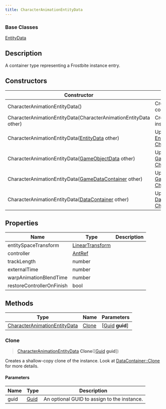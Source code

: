 ```yaml
---
title: CharacterAnimationEntityData
---
```

### Base Classes

[EntityData](EntityData)

## Description

A container type representing a Frostbite instance entry.

## Constructors

| Constructor                                                                             | Description                                                                                                                                     |
| --------------------------------------------------------------------------------------- | ----------------------------------------------------------------------------------------------------------------------------------------------- |
| CharacterAnimationEntityData()                                                          | Create a new instance of this container type.                                                                                                   |
| CharacterAnimationEntityData(CharacterAnimationEntityData other)                        | Create a reference copy of an instance of the same type.                                                                                        |
| CharacterAnimationEntityData([EntityData](EntityData) other)                            | Upcast an instance of type [EntityData](EntityData) to [CharacterAnimationEntityData](CharacterAnimationEntityData).                            |
| CharacterAnimationEntityData([GameObjectData](GameObjectData) other)                    | Upcast an instance of type [GameObjectData](GameObjectData) to [CharacterAnimationEntityData](CharacterAnimationEntityData).                    |
| CharacterAnimationEntityData([GameDataContainer](GameDataContainer) other)              | Upcast an instance of type [GameDataContainer](GameDataContainer) to [CharacterAnimationEntityData](CharacterAnimationEntityData).              |
| CharacterAnimationEntityData([DataContainer](/vext/ref/shared/class/datacontainer) other) | Upcast an instance of type [DataContainer](/vext/ref/shared/class/datacontainer) to [CharacterAnimationEntityData](CharacterAnimationEntityData). |

## Properties

| Name                      | Type                                                    | Description |
| ------------------------- | ------------------------------------------------------- | ----------- |
| entitySpaceTransform      | [LinearTransform](/vext/ref/shared/class/lineartransform) |             |
| controller                | [AntRef](AntRef)                                        |             |
| trackLength               | number                                                  |             |
| externalTime              | number                                                  |             |
| warpAnimationBlendTime    | number                                                  |             |
| restoreControllerOnFinish | bool                                                    |             |

## Methods

| Type                                                         | Name            | Parameters                                     |
| ------------------------------------------------------------ | --------------- | ---------------------------------------------- |
| [CharacterAnimationEntityData](CharacterAnimationEntityData) | [Clone](#clone) | \[[Guid](/vext/ref/shared/class/guid) **guid**\] |

### Clone

> [CharacterAnimationEntityData](CharacterAnimationEntityData) **Clone**(\[[Guid](/vext/ref/shared/class/guid) **guid**\])

Creates a shallow-copy clone of the instance. Look at [DataContainer::Clone](/vext/ref/shared/class/datacontainer#clone) for more details.

#### Parameters

| Name | Type         | Description                                 |
| ---- | ------------ | ------------------------------------------- |
| guid | [Guid](Guid) | An optional GUID to assign to the instance. |
